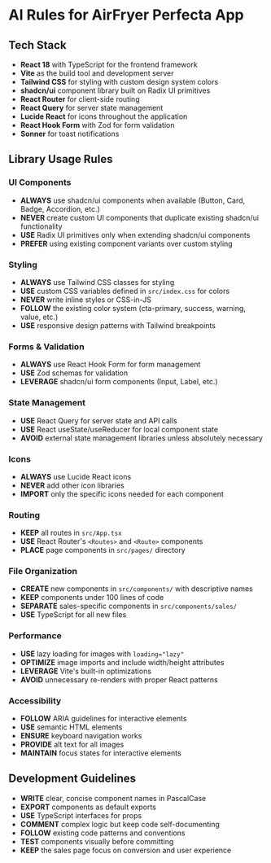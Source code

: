 # AI Rules for AirFryer Perfecta App

## Tech Stack

- **React 18** with TypeScript for the frontend framework
- **Vite** as the build tool and development server
- **Tailwind CSS** for styling with custom design system colors
- **shadcn/ui** component library built on Radix UI primitives
- **React Router** for client-side routing
- **React Query** for server state management
- **Lucide React** for icons throughout the application
- **React Hook Form** with Zod for form validation
- **Sonner** for toast notifications

## Library Usage Rules

### UI Components
- **ALWAYS** use shadcn/ui components when available (Button, Card, Badge, Accordion, etc.)
- **NEVER** create custom UI components that duplicate existing shadcn/ui functionality
- **USE** Radix UI primitives only when extending shadcn/ui components
- **PREFER** using existing component variants over custom styling

### Styling
- **ALWAYS** use Tailwind CSS classes for styling
- **USE** custom CSS variables defined in `src/index.css` for colors
- **NEVER** write inline styles or CSS-in-JS
- **FOLLOW** the existing color system (cta-primary, success, warning, value, etc.)
- **USE** responsive design patterns with Tailwind breakpoints

### Forms & Validation
- **ALWAYS** use React Hook Form for form management
- **USE** Zod schemas for validation
- **LEVERAGE** shadcn/ui form components (Input, Label, etc.)

### State Management
- **USE** React Query for server state and API calls
- **USE** React useState/useReducer for local component state
- **AVOID** external state management libraries unless absolutely necessary

### Icons
- **ALWAYS** use Lucide React icons
- **NEVER** add other icon libraries
- **IMPORT** only the specific icons needed for each component

### Routing
- **KEEP** all routes in `src/App.tsx`
- **USE** React Router's `<Routes>` and `<Route>` components
- **PLACE** page components in `src/pages/` directory

### File Organization
- **CREATE** new components in `src/components/` with descriptive names
- **KEEP** components under 100 lines of code
- **SEPARATE** sales-specific components in `src/components/sales/`
- **USE** TypeScript for all new files

### Performance
- **USE** lazy loading for images with `loading="lazy"`
- **OPTIMIZE** image imports and include width/height attributes
- **LEVERAGE** Vite's built-in optimizations
- **AVOID** unnecessary re-renders with proper React patterns

### Accessibility
- **FOLLOW** ARIA guidelines for interactive elements
- **USE** semantic HTML elements
- **ENSURE** keyboard navigation works
- **PROVIDE** alt text for all images
- **MAINTAIN** focus states for interactive elements

## Development Guidelines

- **WRITE** clear, concise component names in PascalCase
- **EXPORT** components as default exports
- **USE** TypeScript interfaces for props
- **COMMENT** complex logic but keep code self-documenting
- **FOLLOW** existing code patterns and conventions
- **TEST** components visually before committing
- **KEEP** the sales page focus on conversion and user experience